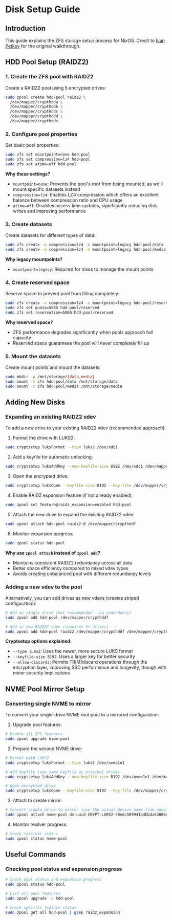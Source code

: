 # Disk Setup Guide

## Introduction

This guide explains the ZFS storage setup process for NixOS. Credit to [Ivan Petkov](https://ipetkov.dev/blog/installing-nixos-and-zfs-on-my-desktop/) for the original walkthrough.

## HDD Pool Setup (RAIDZ2)

### 1. Create the ZFS pool with RAIDZ2

Create a RAIDZ2 pool using 5 encrypted drives:

```bash
sudo zpool create hdd-pool raidz2 \
  /dev/mapper/crypthdda \
  /dev/mapper/crypthddb \
  /dev/mapper/crypthddc \
  /dev/mapper/crypthddd \
  /dev/mapper/crypthdde
```

### 2. Configure pool properties

Set basic pool properties:

```bash
sudo zfs set mountpoint=none hdd-pool
sudo zfs set compression=lz4 hdd-pool
sudo zfs set atime=off hdd-pool
```

**Why these settings?**
- `mountpoint=none`: Prevents the pool's root from being mounted, as we'll mount specific datasets instead
- `compression=lz4`: Enables LZ4 compression which offers an excellent balance between compression ratio and CPU usage
- `atime=off`: Disables access time updates, significantly reducing disk writes and improving performance

### 3. Create datasets

Create datasets for different types of data:

```bash
sudo zfs create -o compression=lz4 -o mountpoint=legacy hdd-pool/data
sudo zfs create -o compression=lz4 -o mountpoint=legacy hdd-pool/media
```

**Why legacy mountpoints?**
- `mountpoint=legacy`: Required for nixos to manage the mount points

### 4. Create reserved space

Reserve space to prevent pool from filling completely:

```bash
sudo zfs create -o compression=lz4 -o mountpoint=legacy hdd-pool/reserved
sudo zfs set quota=500G hdd-pool/reserved
sudo zfs set reservation=500G hdd-pool/reserved
```

**Why reserved space?**
- ZFS performance degrades significantly when pools approach full capacity
- Reserved space guarantees the pool will never completely fill up

### 5. Mount the datasets

Create mount points and mount the datasets:

```bash
sudo mkdir -p /mnt/storage/{data,media}
sudo mount -t zfs hdd-pool/data /mnt/storage/data
sudo mount -t zfs hdd-pool/media /mnt/storage/media
```

## Adding New Disks

### Expanding an existing RAIDZ2 vdev

To add a new drive to your existing RAIDZ2 vdev (recommended approach):

1. Format the drive with LUKS2:

```bash
sudo cryptsetup luksFormat --type luks2 /dev/sdc1
```

2. Add a keyfile for automatic unlocking:

```bash
sudo cryptsetup luksAddKey --new-keyfile-size 8192 /dev/sdc1 /dev/mapper/cryptkey
```

3. Open the encrypted drive:

```bash
sudo cryptsetup luksOpen --keyfile-size 8192 --key-file /dev/mapper/cryptkey --allow-discards /dev/sdc1 crypthddf
```

4. Enable RAIDZ expansion feature (if not already enabled):

```bash
sudo zpool set feature@raidz_expansion=enabled hdd-pool
```

5. Attach the new drive to expand the existing RAIDZ2 vdev:

```bash
sudo zpool attach hdd-pool raidz2-0 /dev/mapper/crypthddf
```

6. Monitor expansion progress:

```bash
sudo zpool status hdd-pool
```

**Why use `zpool attach` instead of `zpool add`?**
- Maintains consistent RAIDZ2 redundancy across all data
- Better space efficiency compared to mixed vdev types
- Avoids creating unbalanced pool with different redundancy levels

### Adding a new vdev to the pool

Alternatively, you can add drives as new vdevs (creates striped configuration):

```bash
# Add as single drive (not recommended - no redundancy)
sudo zpool add hdd-pool /dev/mapper/crypthddf

# Add as new RAIDZ2 vdev (requires 3+ drives)
sudo zpool add hdd-pool raidz2 /dev/mapper/crypthddf /dev/mapper/crypthddg /dev/mapper/crypthddh
```

**Cryptsetup options explained:**
- `--type luks2`: Uses the newer, more secure LUKS format
- `--keyfile-size 8192`: Uses a larger key for better security
- `--allow-discards`: Permits TRIM/discard operations through the encryption layer, improving SSD performance and longevity, though with minor security implications

## NVME Pool Mirror Setup

### Converting single NVME to mirror

To convert your single-drive NVME root pool to a mirrored configuration:

1. Upgrade pool features:

```bash
# Enable all ZFS features
sudo zpool upgrade nvme-pool
```

2. Prepare the second NVME drive:

```bash
# Format with LUKS2
sudo cryptsetup luksFormat --type luks2 /dev/nvme1n1

# Add keyfile (use same keyfile as original drive)
sudo cryptsetup luksAddKey --new-keyfile-size 8192 /dev/nvme1n1 /dev/mapper/cryptkey

# Open encrypted drive
sudo cryptsetup luksOpen --keyfile-size 8192 --key-file /dev/mapper/cryptkey --allow-discards /dev/nvme1n1 cryptroot2
```

3. Attach to create mirror:

```bash
# Convert single drive to mirror (use the actual device name from zpool status)
sudo zpool attach nvme-pool dm-uuid-CRYPT-LUKS2-40edc509941a4bbda43686ec9703fc18-cryptroot /dev/mapper/cryptroot2
```

4. Monitor resilver progress:

```bash
# Check resilver status
sudo zpool status nvme-pool
```

## Useful Commands

### Checking pool status and expansion progress

```bash
# Check pool status and expansion progress
sudo zpool status hdd-pool

# List all pool features
sudo zpool upgrade -v hdd-pool

# Check specific feature status
sudo zpool get all hdd-pool | grep raidz_expansion
```
